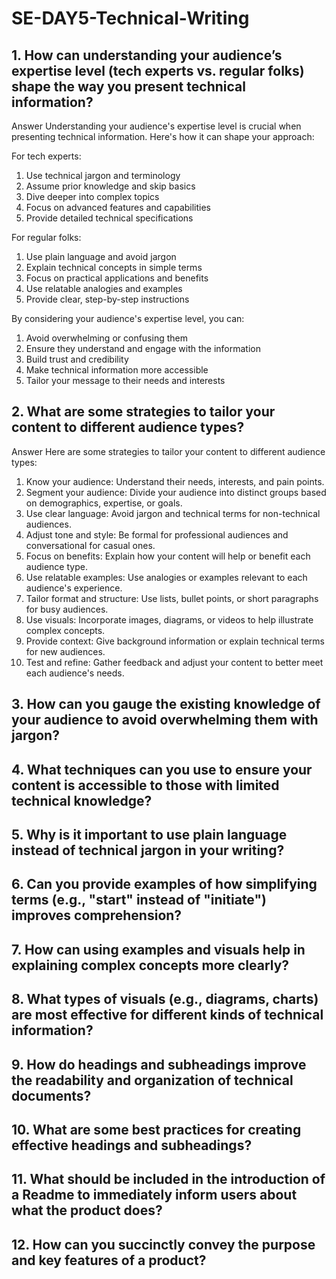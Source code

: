 # SE-DAY5-Technical-Writing
## 1. How can understanding your audience’s expertise level (tech experts vs. regular folks) shape the way you present technical information?

Answer
Understanding your audience's expertise level is crucial when presenting technical information. Here's how it can shape your approach:

For tech experts:

1. Use technical jargon and terminology
2. Assume prior knowledge and skip basics
3. Dive deeper into complex topics
4. Focus on advanced features and capabilities
5. Provide detailed technical specifications

For regular folks:

1. Use plain language and avoid jargon
2. Explain technical concepts in simple terms
3. Focus on practical applications and benefits
4. Use relatable analogies and examples
5. Provide clear, step-by-step instructions

By considering your audience's expertise level, you can:

1. Avoid overwhelming or confusing them
2. Ensure they understand and engage with the information
3. Build trust and credibility
4. Make technical information more accessible
5. Tailor your message to their needs and interests
## 2. What are some strategies to tailor your content to different audience types?

Answer
Here are some strategies to tailor your content to different audience types:

1. Know your audience: Understand their needs, interests, and pain points.
2. Segment your audience: Divide your audience into distinct groups based on demographics, expertise, or goals.
3. Use clear language: Avoid jargon and technical terms for non-technical audiences.
4. Adjust tone and style: Be formal for professional audiences and conversational for casual ones.
5. Focus on benefits: Explain how your content will help or benefit each audience type.
6. Use relatable examples: Use analogies or examples relevant to each audience's experience.
7. Tailor format and structure: Use lists, bullet points, or short paragraphs for busy audiences.
8. Use visuals: Incorporate images, diagrams, or videos to help illustrate complex concepts.
9. Provide context: Give background information or explain technical terms for new audiences.
10. Test and refine: Gather feedback and adjust your content to better meet each audience's needs.

## 3. How can you gauge the existing knowledge of your audience to avoid overwhelming them with jargon?
## 4. What techniques can you use to ensure your content is accessible to those with limited technical knowledge?
## 5. Why is it important to use plain language instead of technical jargon in your writing?
## 6. Can you provide examples of how simplifying terms (e.g., "start" instead of "initiate") improves comprehension?
## 7. How can using examples and visuals help in explaining complex concepts more clearly?
## 8. What types of visuals (e.g., diagrams, charts) are most effective for different kinds of technical information?
## 9. How do headings and subheadings improve the readability and organization of technical documents?
## 10. What are some best practices for creating effective headings and subheadings?
## 11. What should be included in the introduction of a Readme to immediately inform users about what the product does?
## 12. How can you succinctly convey the purpose and key features of a product?
